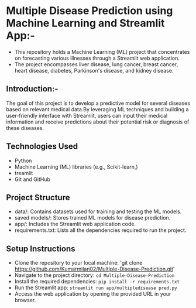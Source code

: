 # Multiple Disease Prediction using Machine Learning and Streamlit App:-
- This repository holds a Machine Learning (ML) project that concentrates on forecasting various illnesses through a Streamlit web application. 
- The project encompasses liver disease, lung cancer, breast cancer, heart disease, diabetes, Parkinson's disease, and kidney disease.

## Introduction:-
The goal of this project is to develop a predictive model for several diseases based on relevant medical data.By leveraging ML techniques and building a user-friendly interface with Streamlit, users can input their medical information and receive predictions about their potential risk or diagnosis of these diseases.

## Technologies Used
- Python
- Machine Learning (ML) libraries (e.g., Scikit-learn,)
- treamlit
- Git and GitHub

## Project Structure
- data/: Contains datasets used for training and testing the ML models.
- saved models/: Stores trained ML models for disease prediction.
- app/: Includes the Streamlit web application code.
- requirements.txt: Lists all the dependencies required to run the project.

## Setup Instructions
- Clone the repository to your local machine: 'git clone https://github.com/Kumarmilan02/Multiple-Disease-Prediction.git'
- Navigate to the project directory: `cd Multiple-Disease-Prediction`
- Install the required dependencies: 
     `pip install -r requirements.txt`
- Run the Streamlit app: `streamlit run app/multipledisease pred.py`
- Access the web application by opening the provided URL in your browser.
